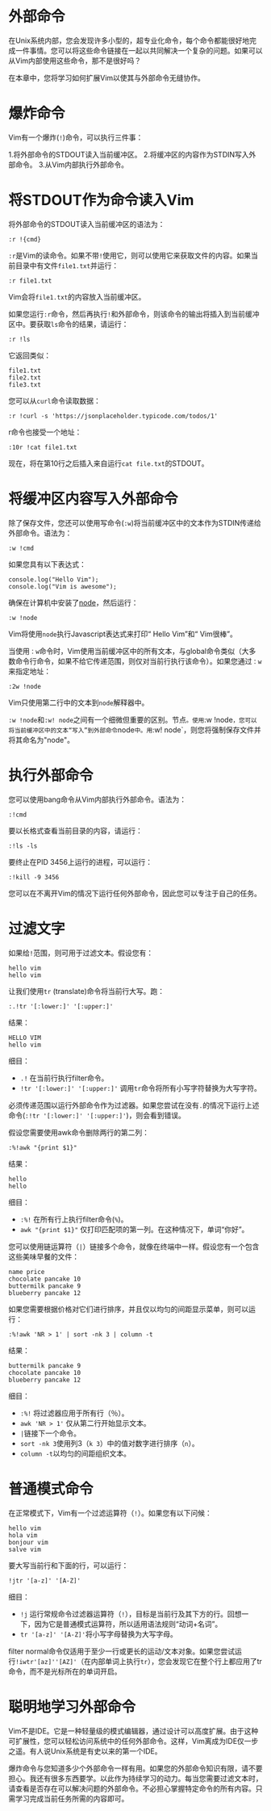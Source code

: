 # 外部命令

在Unix系统内部，您会发现许多小型的，超专业化命令，每个命令都能很好地完成一件事情。您可以将这些命令链接在一起以共同解决一个复杂的问题。如果可以从Vim内部使用这些命令，那不是很好吗？

在本章中，您将学习如何扩展Vim以使其与外部命令无缝协作。

# 爆炸命令

Vim有一个爆炸(`!`)命令，可以执行三件事：

1.将外部命令的STDOUT读入当前缓冲区。
2.将缓冲区的内容作为STDIN写入外部命令。
3.从Vim内部执行外部命令。


# 将STDOUT作为命令读入Vim

将外部命令的STDOUT读入当前缓冲区的语法为：

```
:r !{cmd}
```

`:r`是Vim的读命令。如果不带`!`使用它，则可以使用它来获取文件的内容。如果当前目录中有文件`file1.txt`并运行：

```
:r file1.txt
```

Vim会将`file1.txt`的内容放入当前缓冲区。

如果您运行`:r`命令，然后再执行`!`和外部命令，则该命令的输出将插入到当前缓冲区中。要获取`ls`命令的结果，请运行：

```
:r !ls
```

它返回类似：

```
file1.txt
file2.txt
file3.txt
```

您可以从`curl`命令读取数据：

```
:r !curl -s 'https://jsonplaceholder.typicode.com/todos/1'
```

r命令也接受一个地址：

```
:10r !cat file1.txt
```

现在，将在第10行之后插入来自运行`cat file.txt`的STDOUT。

# 将缓冲区内容写入外部命令

除了保存文件，您还可以使用写命令(`:w`)将当前缓冲区中的文本作为STDIN传递给外部命令。语法为：

```
:w !cmd
```

如果您具有以下表达式：

```
console.log("Hello Vim");
console.log("Vim is awesome");
```

确保在计算机中安装了[node](https://nodejs.org/en/)，然后运行：

```
:w !node
```

Vim将使用`node`执行Javascript表达式来打印“ Hello Vim”和“ Vim很棒”。

当使用`：w`命令时，Vim使用当前缓冲区中的所有文本，与global命令类似（大多数命令行命令，如果不给它传递范围，则仅对当前行执行该命令）。如果您通过`：w`来指定地址：

```
:2w !node
```

Vim只使用第二行中的文本到`node`解释器中。

`:w !node`和`:w! node`之间有一个细微但重要的区别。节点`。使用`:w !node`，您可以将当前缓冲区中的文本“写入”到外部命令`node`中。用`:w! node`，则您将强制保存文件并将其命名为"node"。

# 执行外部命令

您可以使用bang命令从Vim内部执行外部命令。语法为：

```
:!cmd
```

要以长格式查看当前目录的内容，请运行：

```
:!ls -ls
```

要终止在PID 3456上运行的进程，可以运行：

```
:!kill -9 3456
```

您可以在不离开Vim的情况下运行任何外部命令，因此您可以专注于自己的任务。

# 过滤文字

如果给`!`范围，则可用于过滤文本。假设您有：

```
hello vim
hello vim
```

让我们使用`tr` (translate)命令将当前行大写。跑：

```
:.!tr '[:lower:]' '[:upper:]'
```

结果：

```
HELLO VIM
hello vim
```

细目：
- `.!` 在当前行执行filter命令。
- `!tr '[:lower:]' '[:upper:]'` 调用`tr`命令将所有小写字符替换为大写字符。

必须传递范围以运行外部命令作为过滤器。如果您尝试在没有`.`的情况下运行上述命令(`:!tr '[:lower:]' '[:upper:]'`)，则会看到错误。

假设您需要使用awk命令删除两行的第二列：

```
:%!awk "{print $1}"
```

结果：

```
hello
hello
```

细目：
- `:%!`  在所有行上执行filter命令(`%`)。
- `awk "{print $1}"` 仅打印匹配项的第一列。在这种情况下，单词“你好”。

您可以使用链运算符（`|`）链接多个命令，就像在终端中一样。假设您有一个包含这些美味早餐的文件：

```
name price
chocolate pancake 10
buttermilk pancake 9
blueberry pancake 12
```

如果您需要根据价格对它们进行排序，并且仅以均匀的间距显示菜单，则可以运行：

```
:%!awk 'NR > 1' | sort -nk 3 | column -t
```

结果：
```
buttermilk pancake 9
chocolate pancake 10
blueberry pancake 12
```

细目：
- `:%!` 将过滤器应用于所有行（％）。
- `awk 'NR > 1'` 仅从第二行开始显示文本。
- `|`链接下一个命令。
- `sort -nk 3`使用列3（`k 3`）中的值对数字进行排序（`n`）。
- `column -t`以均匀的间距组织文本。

# 普通模式命令

在正常模式下，Vim有一个过滤运算符（`!`）。如果您有以下问候：

```
hello vim
hola vim
bonjour vim
salve vim
```

要大写当前行和下面的行，可以运行：
```
!jtr '[a-z]' '[A-Z]'
```

细目：
- `!j` 运行常规命令过滤器运算符（`!`），目标是当前行及其下方的行。回想一下，因为它是普通模式运算符，所以适用语法规则“动词+名词”。
- `tr '[a-z]' '[A-Z]'`将小写字母替换为大写字母。

filter normal命令仅适用于至少一行或更长的运动/文本对象。如果您尝试运行`!iwtr'[az]''[AZ]'`（在内部单词上执行`tr`），您会发现它在整个行上都应用了tr命令，而不是光标所在的单词开启。

# 聪明地学习外部命令

Vim不是IDE。它是一种轻量级的模式编辑器，通过设计可以高度扩展。由于这种可扩展性，您可以轻松访问系统中的任何外部命令。这样，Vim离成为IDE仅一步之遥。有人说Unix系统是有史以来的第一个IDE。

爆炸命令与您知道多少个外部命令一样有用。如果您的外部命令知识有限，请不要担心。我还有很多东西要学。以此作为持续学习的动力。每当您需要过滤文本时，请查看是否存在可以解决问题的外部命令。不必担心掌握特定命令的所有内容。只需学习完成当前任务所需的内容即可。